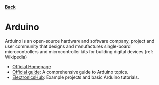 **[Back](/README.md/)**

# Arduino

Arduino is an open-source hardware and software company, project and user community that designs and manufactures single-board microcontrollers and microcontroller kits for building digital devices.(ref: Wikipedia)

- [Official Homepage](https://www.arduino.cc/en/Tutorial/HomePage)
- [Official guide](https://www.arduino.cc/en/Guide): A comprehensive guide to Arduino topics. 
- [ElectronicsHub](https://www.electronicshub.org/arduino-tutorial/): Example projects and basic Arduino tutorials. 
